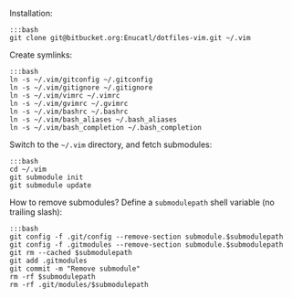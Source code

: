 Installation:

    :::bash
    git clone git@bitbucket.org:Enucatl/dotfiles-vim.git ~/.vim

Create symlinks:

    :::bash
    ln -s ~/.vim/gitconfig ~/.gitconfig
    ln -s ~/.vim/gitignore ~/.gitignore
    ln -s ~/.vim/vimrc ~/.vimrc
    ln -s ~/.vim/gvimrc ~/.gvimrc
    ln -s ~/.vim/bashrc ~/.bashrc
    ln -s ~/.vim/bash_aliases ~/.bash_aliases
    ln -s ~/.vim/bash_completion ~/.bash_completion

Switch to the `~/.vim` directory, and fetch submodules:

    :::bash
    cd ~/.vim
    git submodule init
    git submodule update

How to remove submodules?
Define a `submodulepath` shell variable (no trailing slash):

    :::bash
    git config -f .git/config --remove-section submodule.$submodulepath
    git config -f .gitmodules --remove-section submodule.$submodulepath
    git rm --cached $submodulepath
    git add .gitmodules
    git commit -m "Remove submodule"
    rm -rf $submodulepath
    rm -rf .git/modules/$submodulepath
